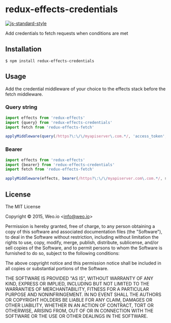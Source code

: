
# redux-effects-credentials

[![js-standard-style](https://img.shields.io/badge/code%20style-standard-brightgreen.svg?style=flat)](https://github.com/feross/standard)

Add credentials to fetch requests when conditions are met

## Installation

    $ npm install redux-effects-credentials

## Usage

Add the credential middleware of your choice to the effects stack before the fetch middleware.

### Query string

```javascript
import effects from 'redux-effects'
import {query} from 'redux-effects-credentials'
import fetch from 'redux-effects-fetch'

applyMiddleware(query(/https?\:\/\/myapiserver\.com.*/, 'access_token', state => state.accessToken), fetch)(createStore)
```

### Bearer

```javascript
import effects from 'redux-effects'
import {bearer} from 'redux-effects-credentials'
import fetch from 'redux-effects-fetch'

applyMiddleware(effects, bearer(/https?\:\/\/myapiserver.com\.com.*/, state => state.accessToken), fetch))(createStore)
```

## License

The MIT License

Copyright &copy; 2015, Weo.io &lt;info@weo.io&gt;

Permission is hereby granted, free of charge, to any person obtaining a copy of this software and associated documentation files (the "Software"), to deal in the Software without restriction, including without limitation the rights to use, copy, modify, merge, publish, distribute, sublicense, and/or sell copies of the Software, and to permit persons to whom the Software is furnished to do so, subject to the following conditions:

The above copyright notice and this permission notice shall be included in all copies or substantial portions of the Software.

THE SOFTWARE IS PROVIDED "AS IS", WITHOUT WARRANTY OF ANY KIND, EXPRESS OR IMPLIED, INCLUDING BUT NOT LIMITED TO THE WARRANTIES OF MERCHANTABILITY, FITNESS FOR A PARTICULAR PURPOSE AND NONINFRINGEMENT. IN NO EVENT SHALL THE AUTHORS OR COPYRIGHT HOLDERS BE LIABLE FOR ANY CLAIM, DAMAGES OR OTHER LIABILITY, WHETHER IN AN ACTION OF CONTRACT, TORT OR OTHERWISE, ARISING FROM, OUT OF OR IN CONNECTION WITH THE SOFTWARE OR THE USE OR OTHER DEALINGS IN THE SOFTWARE.
